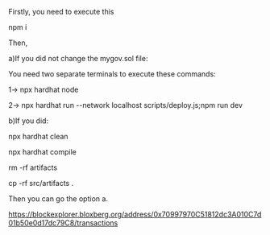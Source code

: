 Firstly, you need to execute this

npm i

Then,

a)If you did not change the mygov.sol file:

You need two separate terminals to execute these commands:

1-> npx hardhat node

2-> npx hardhat run --network localhost scripts/deploy.js;npm run dev

b)If you did:

npx hardhat clean

npx hardhat compile

rm -rf artifacts

cp -rf src/artifacts .

Then you can go the option a.

https://blockexplorer.bloxberg.org/address/0x70997970C51812dc3A010C7d01b50e0d17dc79C8/transactions
